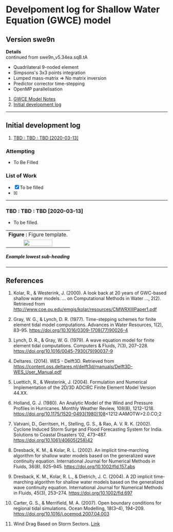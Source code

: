 # Develpoment log for Shallow Water Equation (GWCE) model

## Version swe9n

**Details**  
continued from swe9n\_v5.34ea.sqB.tA

- Quadrilateral 9-noded element
- Simpsons's 3x3 points integration
- Lumped mass-matrix => No matrix inversion
- Predictor corrector time-stepping
- OpenMP parallelisation
  
1. [GWCE Model Notes](./gwce_model_notes.md)
1. [Initial development log](#log_swe9n_v0001)

-----------------------------------------------

<a name = 'log_swe9n_v0001' />

## Initial development log

1. [TBD : TBD : TBD [2020-03-13]](#log_swe9n_v0001_1)

### Attempting
- To Be Filled


### List of Work
- [x] To be filled
- [x]

-----------------------------------------------

<a name = 'log_swe9n_v0001_1' />

### TBD : TBD : TBD [2020-03-13]
- To be filled.

|  |
| :-------------: |
| **Figure :** Figure template. |
| <img width="70%" src="./windShear.jpg"> |


##### Example lowest sub-heading

-----------------------------------------------

## References
1. Kolar, R., & Westerink, J. (2000). A look back at 20 years of GWC-based shallow water models. … on Computational Methods in Water …, 2(2). Retrieved from http://www.coe.ou.edu/emgis/kolar/resources/CMWRXIIIPaper1.pdf

1. Gray, W. G., & Lynch, D. R. (1977). Time-stepping schemes for finite element tidal model computations. Advances in Water Resources, 1(2), 83–95. https://doi.org/10.1016/0309-1708(77)90026-4

1. Lynch, D. R., & Gray, W. G. (1979). A wave equation model for finite element tidal computations. Computers & Fluids, 7(3), 207–228. https://doi.org/10.1016/0045-7930(79)90037-9

1. Deltares. (2014). WES - Delft3D. Retrieved from https://content.oss.deltares.nl/delft3d/manuals/Delft3D-WES_User_Manual.pdf

1. Luettich, R., & Westerink, J. (2004). Formulation and Numerical Implementation of the 2D/3D ADCIRC Finite Element Model Version 44.XX.

1. Holland, G. J. (1980). An Analytic Model of the Wind and Pressure Profiles in Hurricanes. Monthly Weather Review, 108(8), 1212–1218. https://doi.org/10.1175/1520-0493(1980)108<1212:AAMOTW>2.0.CO;2

1. Vatvani, D., Gerritsen, H., Stelling, G. S., & Rao, A. V. R. K. (2002). Cyclone Induced Storm Surge and Flood Forecasting System for India. Solutions to Coastal Disasters ’02, 473–487. https://doi.org/10.1061/40605(258)42

1. Dresback, K. M., & Kolar, R. L. (2002). An implicit time‐marching algorithm for shallow water models based on the generalized wave continuity equation. International Journal for Numerical Methods in Fluids, 36(8), 925–945. https://doi.org/10.1002/fld.157.abs

1. Dresback, K. M., Kolar, R. L., & Dietrich, J. C. (2004). A 2D implicit time-marching algorithm for shallow water models based on the generalized wave continuity equation. International Journal for Numerical Methods in Fluids, 45(3), 253–274. https://doi.org/10.1002/fld.697

1. Carter, G. S., & Merrifield, M. A. (2007). Open boundary conditions for regional tidal simulations. Ocean Modelling, 18(3–4), 194–209. https://doi.org/10.1016/j.ocemod.2007.04.003

1. Wind Drag Based on Storm Sectors. [Link](https://ccht.ccee.ncsu.edu/wind-drag-based-on-storm-sectors/)
